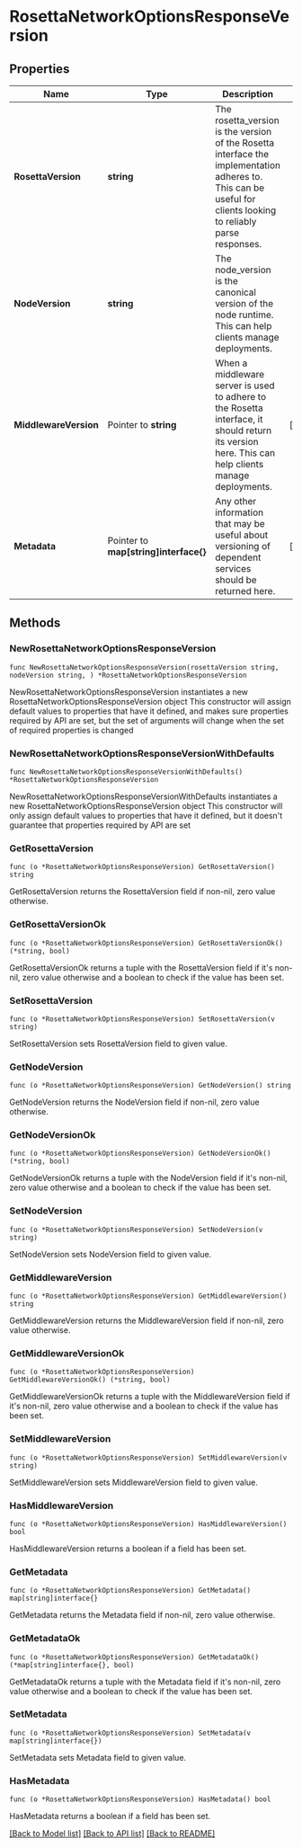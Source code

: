 # RosettaNetworkOptionsResponseVersion

## Properties

Name | Type | Description | Notes
------------ | ------------- | ------------- | -------------
**RosettaVersion** | **string** | The rosetta_version is the version of the Rosetta interface the implementation adheres to. This can be useful for clients looking to reliably parse responses. | 
**NodeVersion** | **string** | The node_version is the canonical version of the node runtime. This can help clients manage deployments. | 
**MiddlewareVersion** | Pointer to **string** | When a middleware server is used to adhere to the Rosetta interface, it should return its version here. This can help clients manage deployments. | [optional] 
**Metadata** | Pointer to **map[string]interface{}** | Any other information that may be useful about versioning of dependent services should be returned here. | [optional] 

## Methods

### NewRosettaNetworkOptionsResponseVersion

`func NewRosettaNetworkOptionsResponseVersion(rosettaVersion string, nodeVersion string, ) *RosettaNetworkOptionsResponseVersion`

NewRosettaNetworkOptionsResponseVersion instantiates a new RosettaNetworkOptionsResponseVersion object
This constructor will assign default values to properties that have it defined,
and makes sure properties required by API are set, but the set of arguments
will change when the set of required properties is changed

### NewRosettaNetworkOptionsResponseVersionWithDefaults

`func NewRosettaNetworkOptionsResponseVersionWithDefaults() *RosettaNetworkOptionsResponseVersion`

NewRosettaNetworkOptionsResponseVersionWithDefaults instantiates a new RosettaNetworkOptionsResponseVersion object
This constructor will only assign default values to properties that have it defined,
but it doesn't guarantee that properties required by API are set

### GetRosettaVersion

`func (o *RosettaNetworkOptionsResponseVersion) GetRosettaVersion() string`

GetRosettaVersion returns the RosettaVersion field if non-nil, zero value otherwise.

### GetRosettaVersionOk

`func (o *RosettaNetworkOptionsResponseVersion) GetRosettaVersionOk() (*string, bool)`

GetRosettaVersionOk returns a tuple with the RosettaVersion field if it's non-nil, zero value otherwise
and a boolean to check if the value has been set.

### SetRosettaVersion

`func (o *RosettaNetworkOptionsResponseVersion) SetRosettaVersion(v string)`

SetRosettaVersion sets RosettaVersion field to given value.


### GetNodeVersion

`func (o *RosettaNetworkOptionsResponseVersion) GetNodeVersion() string`

GetNodeVersion returns the NodeVersion field if non-nil, zero value otherwise.

### GetNodeVersionOk

`func (o *RosettaNetworkOptionsResponseVersion) GetNodeVersionOk() (*string, bool)`

GetNodeVersionOk returns a tuple with the NodeVersion field if it's non-nil, zero value otherwise
and a boolean to check if the value has been set.

### SetNodeVersion

`func (o *RosettaNetworkOptionsResponseVersion) SetNodeVersion(v string)`

SetNodeVersion sets NodeVersion field to given value.


### GetMiddlewareVersion

`func (o *RosettaNetworkOptionsResponseVersion) GetMiddlewareVersion() string`

GetMiddlewareVersion returns the MiddlewareVersion field if non-nil, zero value otherwise.

### GetMiddlewareVersionOk

`func (o *RosettaNetworkOptionsResponseVersion) GetMiddlewareVersionOk() (*string, bool)`

GetMiddlewareVersionOk returns a tuple with the MiddlewareVersion field if it's non-nil, zero value otherwise
and a boolean to check if the value has been set.

### SetMiddlewareVersion

`func (o *RosettaNetworkOptionsResponseVersion) SetMiddlewareVersion(v string)`

SetMiddlewareVersion sets MiddlewareVersion field to given value.

### HasMiddlewareVersion

`func (o *RosettaNetworkOptionsResponseVersion) HasMiddlewareVersion() bool`

HasMiddlewareVersion returns a boolean if a field has been set.

### GetMetadata

`func (o *RosettaNetworkOptionsResponseVersion) GetMetadata() map[string]interface{}`

GetMetadata returns the Metadata field if non-nil, zero value otherwise.

### GetMetadataOk

`func (o *RosettaNetworkOptionsResponseVersion) GetMetadataOk() (*map[string]interface{}, bool)`

GetMetadataOk returns a tuple with the Metadata field if it's non-nil, zero value otherwise
and a boolean to check if the value has been set.

### SetMetadata

`func (o *RosettaNetworkOptionsResponseVersion) SetMetadata(v map[string]interface{})`

SetMetadata sets Metadata field to given value.

### HasMetadata

`func (o *RosettaNetworkOptionsResponseVersion) HasMetadata() bool`

HasMetadata returns a boolean if a field has been set.


[[Back to Model list]](../README.md#documentation-for-models) [[Back to API list]](../README.md#documentation-for-api-endpoints) [[Back to README]](../README.md)


